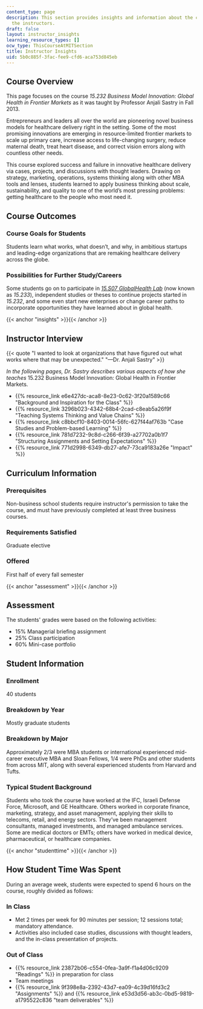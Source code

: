 ```yaml
---
content_type: page
description: This section provides insights and information about the course from
  the instructors.
draft: false
layout: instructor_insights
learning_resource_types: []
ocw_type: ThisCourseAtMITSection
title: Instructor Insights
uid: 5b0c885f-3fac-fee9-cfd6-aca753d845eb
---
```

## Course Overview

This page focuses on the course _15.232 Business Model Innovation: Global Health in Frontier Markets_ as it was taught by Professor Anjali Sastry in Fall 2013.

Entrepreneurs and leaders all over the world are pioneering novel business models for healthcare delivery right in the setting. Some of the most promising innovations are emerging in resource-limited frontier markets to scale up primary care, increase access to life-changing surgery, reduce maternal death, treat heart disease, and correct vision errors along with countless other needs.

This course explored success and failure in innovative healthcare delivery via cases, projects, and discussions with thought leaders. Drawing on strategy, marketing, operations, systems thinking along with other MBA tools and lenses, students learned to apply business thinking about scale, sustainability, and quality to one of the world’s most pressing problems: getting healthcare to the people who most need it.

## Course Outcomes

### Course Goals for Students

Students learn what works, what doesn’t, and why, in ambitious startups and leading-edge organizations that are remaking healthcare delivery across the globe.

### Possibilities for Further Study/Careers

Some students go on to participate in [_15.S07 GlobalHealth Lab_](/courses/15-s07-globalhealth-lab-spring-2013) (now known as _15.233_), independent studies or theses to continue projects started in _15.232_, and some even start new enterprises or change career paths to incorporate opportunities they have learned about in global health.

{{< anchor "insights" >}}{{< /anchor >}}

## Instructor Interview

{{< quote "I wanted to look at organizations that have figured out what works where that may be unexpected." "—Dr. Anjali Sastry" >}}

_In the following pages, Dr. Sastry describes various aspects of how she teaches_ 15.232 Business Model Innovation: Global Health in Frontier Markets.

- {{% resource_link e6e427dc-aca8-8e23-0c62-3f20a1589c66 "Background and Inspiration for the Class" %}}
- {{% resource_link 3296b023-4342-68b4-2cad-c8eab5a26f9f "Teaching Systems Thinking and Value Chains" %}}
- {{% resource_link c8bbcf10-8403-0014-56fc-627f44af763b "Case Studies and Problem-based Learning" %}}
- {{% resource_link 781d7232-9c8d-c266-6f39-a27702a0b1f7 "Structuring Assignments and Setting Expectations" %}}
- {{% resource_link 771d2998-6349-db27-afe7-73ca9183a26e "Impact" %}}

## Curriculum Information

### Prerequisites

Non-business school students require instructor's permission to take the course, and must have previously completed at least three business courses.

### Requirements Satisfied

Graduate elective

### Offered

First half of every fall semester

{{< anchor "assessment" >}}{{< /anchor >}}

## Assessment

The students' grades were based on the following activities:

- 15% Managerial briefing assignment
- 25% Class participation
- 60% Mini-case portfolio

## Student Information

### Enrollment

40 students

### Breakdown by Year

Mostly graduate students

### Breakdown by Major

Approximately 2/3 were MBA students or international experienced mid-career executive MBA and Sloan Fellows, 1/4 were PhDs and other students from across MIT, along with several experienced students from Harvard and Tufts.

### Typical Student Background

Students who took the course have worked at the IFC, Israeli Defense Force, Microsoft, and GE Healthcare. Others worked in corporate finance, marketing, strategy, and asset management, applying their skills to telecoms, retail, and energy sectors. They’ve been management consultants, managed investments, and managed ambulance services. Some are medical doctors or EMTs; others have worked in medical device, pharmaceutical, or healthcare companies.

{{< anchor "studenttime" >}}{{< /anchor >}}

## How Student Time Was Spent

During an average week, students were expected to spend 6 hours on the course, roughly divided as follows:

### In Class

- Met 2 times per week for 90 minutes per session; 12 sessions total; mandatory attendance.
- Activities also included case studies, discussions with thought leaders, and the in-class presentation of projects.

### Out of Class

- {{% resource_link 23872b06-c554-0fea-3a9f-f1a4d06c9209 "Readings" %}} in preparation for class
- Team meetings
- {{% resource_link 9f398e8a-2392-43d7-ea09-4c39d16fd3c2 "Assignments" %}} and {{% resource_link e53d3d56-ab3c-0bd5-9819-a1795522c836 "team deliverables" %}}